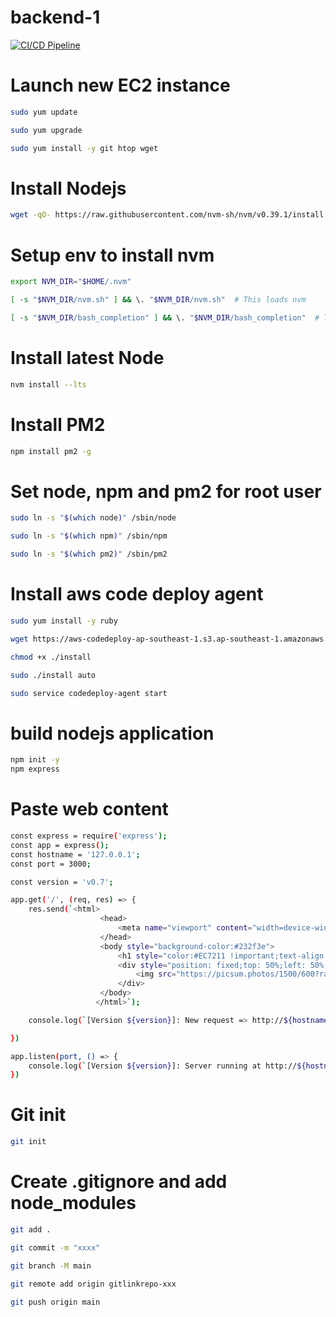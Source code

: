 # backend-1

[![CI/CD Pipeline](https://github.com/truonghet/backend/actions/workflows/deploy.yml/badge.svg)](https://github.com/truonghet/backend/actions/workflows/deploy.yml)

# Launch new EC2 instance

```sh
sudo yum update
```

```sh
sudo yum upgrade
```

```sh
sudo yum install -y git htop wget
```

# Install Nodejs
```sh
wget -qO- https://raw.githubusercontent.com/nvm-sh/nvm/v0.39.1/install.sh | bash
```
# Setup env to install nvm
```sh
export NVM_DIR="$HOME/.nvm"
```

```sh
[ -s "$NVM_DIR/nvm.sh" ] && \. "$NVM_DIR/nvm.sh"  # This loads nvm
```

```sh
[ -s "$NVM_DIR/bash_completion" ] && \. "$NVM_DIR/bash_completion"  # This loads nvm bash_completion
```
# Install latest  Node
```sh
nvm install --lts
```


# Install PM2
```sh
npm install pm2 -g
```

# Set node, npm and pm2 for root user
```sh
sudo ln -s "$(which node)" /sbin/node
```
```sh
sudo ln -s "$(which npm)" /sbin/npm
```
```sh
sudo ln -s "$(which pm2)" /sbin/pm2
```

#  Install aws code deploy agent
```sh
sudo yum install -y ruby
```

```sh
wget https://aws-codedeploy-ap-southeast-1.s3.ap-southeast-1.amazonaws.com/latest/install
```

```sh
chmod +x ./install
```

```sh
sudo ./install auto
```

```sh
sudo service codedeploy-agent start
```












# build nodejs application
```sh
npm init -y 
npm express
```

# Paste web content
```sh
const express = require('express');
const app = express();
const hostname = '127.0.0.1';
const port = 3000;

const version = 'v0.7';

app.get('/', (req, res) => {
    res.send(`<html>
                    <head>
                        <meta name="viewport" content="width=device-width, initial-scale=1.0">
                    </head>
                    <body style="background-color:#232f3e">
                        <h1 style="color:#EC7211 !important;text-align: center;margin-top: 0;"> [Version ${version}]: CI/CD - Codedeploy - GithubAction-HetTV</h1>
                        <div style="position: fixed;top: 50%;left: 50%;transform: translate(-50%, -50%)">
                            <img src="https://picsum.photos/1500/600?random=1">
                        </div>
                    </body>
                   </html>`);

    console.log(`[Version ${version}]: New request => http://${hostname}:${port}` + req.url);

})

app.listen(port, () => {
    console.log(`[Version ${version}]: Server running at http://${hostname}:${port}/`);
})
```

# Git init
```sh
git init
```
# Create .gitignore and add node_modules
```sh
git add .
```

```sh
git commit -m "xxxx"
```


```sh
git branch -M main
```

```sh
git remote add origin gitlinkrepo-xxx
```


```sh
git push origin main
```
